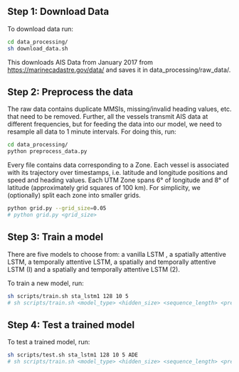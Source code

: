 ## Step 1: Download Data

To download data run:

```bash
cd data_processing/
sh download_data.sh
```

This downloads AIS Data from January 2017 from  https://marinecadastre.gov/data/ and saves it in data_processing/raw_data/. 

## Step 2: Preprocess the data

The raw data contains duplicate MMSIs, missing/invalid heading values, etc. that need to be removed. Further, all the vessels transmit AIS data at different frequencies, but for feeding the data into our model, we need to resample all data to 1 minute intervals. For doing this, run:

```bash
cd data_processing/
python preprocess_data.py
```

Every file contains data corresponding to a Zone. Each vessel is associated with its trajectory over timestamps, i.e. latitude and longitude positions and speed and heading values. Each UTM Zone spans 6&deg; of longitude and 8&deg; of latitude (approximately grid squares of 100 km). For simplicity, we (optionally) split each zone into smaller grids. 

```bash
python grid.py --grid_size=0.05
# python grid.py <grid_size> 
```

## Step 3: Train a model 

There are five models to choose from: a vanilla LSTM , a spatially attentive LSTM, a temporally attentive LSTM, a spatially and temporally attentive LSTM (I) and a spatially and temporally attentive LSTM (2). 

To train a new model, run:

```bash
sh scripts/train.sh sta_lstm1 128 10 5
# sh scripts/train.sh <model_type> <hidden_size> <sequence_length> <prediction_length>
```

## Step 4: Test a trained model

To test a trained model, run:

```bash
sh scripts/test.sh sta_lstm1 128 10 5 ADE
# sh scripts/train.sh <model_type> <hidden_size> <sequence_length> <prediction_length> <criterion>
```

